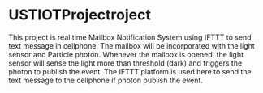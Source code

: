 # USTIOTProjectroject
This project is real time Mailbox Notification System using IFTTT to send text message in cellphone. 
The mailbox will be incorporated with the light sensor and Particle photon. 
Whenever the mailbox is opened, the light sensor will sense the light more than threshold (dark) and triggers the photon to publish the event. 
The IFTTT platform is used here to send the text message to the cellphone if photon publish the event.
